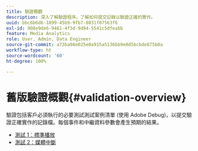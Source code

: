 ```yaml
---
title: 驗證概觀
description: 深入了解驗證程序。了解如何提交記錄以驗證正確的實作。
uuid: bbc6b6d6-1899-45b9-9fb7-8031f07563f6
exl-id: 908e9de6-9461-4f3d-9d94-5541c5dfeabb
feature: Media Analytics
role: User, Admin, Data Engineer
source-git-commit: a73ba98e025e0a915a5136bb9e0d5bcbde875b0a
workflow-type: ht
source-wordcount: '60'
ht-degree: 100%

---
```


# 舊版驗證概觀{#validation-overview}

驗證包括客戶必須執行的必要測試測試案例清單 (使用 Adobe Debug)，以提交驗證正確實作的記錄檔。每個事件和中繼資料參數會產生預期的結果。

* [測試 1：標準播放](test1-standard-playback.md)
* [測試 2：媒體中斷](test2-media-interrupt.md)
